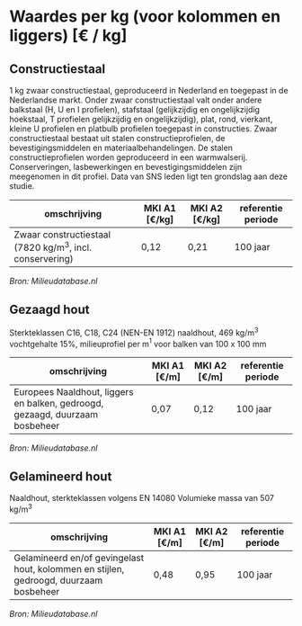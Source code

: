 # Waardes per kg (voor kolommen en liggers) [€ / kg]


## Constructiestaal

1 kg zwaar constructiestaal, geproduceerd in Nederland en toegepast in de Nederlandse markt. Onder zwaar constructiestaal valt onder andere balkstaal (H, U en I profielen), stafstaal (gelijkzijdig en ongelijkzijdig hoekstaal, T profielen gelijkzijdig en ongelijkzijdig), plat, rond, vierkant, kleine U profielen en platbulb profielen toegepast in constructies. Zwaar constructiestaal bestaat uit stalen constructieprofielen, de bevestigingsmiddelen en materiaalbehandelingen. De stalen constructieprofielen worden geproduceerd in een warmwalserij. Conserveringen, lasbewerkingen en bevestigingsmiddelen zijn meegenomen in dit profiel. Data van SNS leden ligt ten grondslag aan deze studie.

| omschrijving | MKI A1 [€/kg] |  MKI A2 [€/kg] | referentie periode |
|---|---|---|---|
| Zwaar constructiestaal (7820 kg/m$^3$, incl. conservering) | 0,12 | 0,21 | 100 jaar|

*Bron: Milieudatabase.nl*

## Gezaagd hout

Sterkteklassen C16, C18, C24 (NEN-EN 1912) naaldhout, 469 kg/m$^3$ vochtgehalte 15%, milieuprofiel per m$^1$ voor balken van 100 x 100 mm

| omschrijving | MKI A1 [€/m] |  MKI A2 [€/m] | referentie periode |
|---|---|---|---|
| Europees Naaldhout, liggers en balken, gedroogd, gezaagd, duurzaam bosbeheer | 0,07 | 0,12 | 100 jaar|

*Bron: Milieudatabase.nl*



## Gelamineerd hout

Naaldhout, sterkteklassen volgens EN 14080 Volumieke massa van 507 kg/m$^3$

| omschrijving | MKI A1 [€/m] |  MKI A2 [€/m] | referentie periode |
|---|---|---|---|
| Gelamineerd en/of gevingelast hout, kolommen en stijlen, gedroogd, duurzaam bosbeheer | 0,48 | 0,95 | 100 jaar|

*Bron: Milieudatabase.nl*
